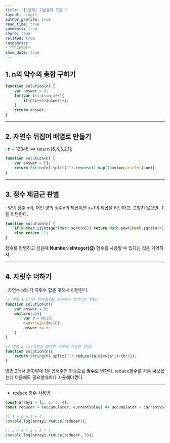```yaml
---
title: "[1단계] 기본문제 모음 "
layout: single
author_profile: true
read_time: true
comments: true
share: true
related: true
categories:
- 프로그래머스
show_date: true
---
```


## 1. n의 약수의 총합 구하기

```js
function solution(n) {
    var answer = 0;
    for(var i=1;i<=n;i++){
        if(n%i==0)answer+=i;
    }
    return answer;
}
``` 
---------------------------------------------

## 2. 자연수 뒤집어 배열로 만들기    
: n = 12345 ==> return [5,4,3,2,1];

```js
function solution(n) {
    var answer = [];
    return String(n).split("").reverse().map((num)=>parseInt(num));
}
```

---------------------------------------------

## 3. 정수 제곱근 판별
: 양의 정수 n이, 어떤 양의 정수x의 제곱이면 x+1의 제곱을 리턴하고, 그렇지 않으면 -1을 리턴한다.

```js
function solution(n) {
    if(Number.isInteger(Math.sqrt(n))) return Math.pow((Math.sqrt(n)+1),2);
    else return -1;
}
``` 
정수를 판별하고 싶을때 **Number.isInteger(값)** 함수를 사용할 수 있다는 것을 기억하자. 

---------------------------------------------

## 4. 자릿수 더하기
: 자연수 n의 각 자릿수 합을 구해서 리턴한다.

```js
// 방법 1 (다른 언어에세도 사용하는 정석적인 방법)
function solution(n){
    var answer = 0;
    while(n!=0){
        var r = n%10;
        n=parseInt(n/10);
        answer += r;
    }
}

// 방법 2 (js특유의 형변환 덕분에 가능한 방법)
function solution(n){
    return String(n).split("").reduce((a,b)=>(a*1)+(b*1));
}
``` 

방법 2에서 문자열에 1을 곱해주면 자동으로 **정수**로 변한다.
reduce함수를 처음 써보았는데 다음에도 필요할때마다 사용해야겠다.

---------------------------------------------

- reduce 함수 사용법

```js
const array1 = [1, 2, 3, 4];
const reducer = (accumulator, currentValue) => accumulator + currentValue;

// 1 + 2 + 3 + 4
console.log(array1.reduce(reducer));

// 5 + 1 + 2 + 3 + 4
console.log(array1.reduce(reducer, 5));
```